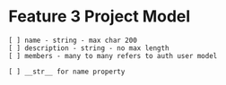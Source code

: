 # Feature 3 Project Model

    [ ] name - string - max char 200
    [ ] description - string - no max length
    [ ] members - many to many refers to auth user model

    [ ] __str__ for name property
    